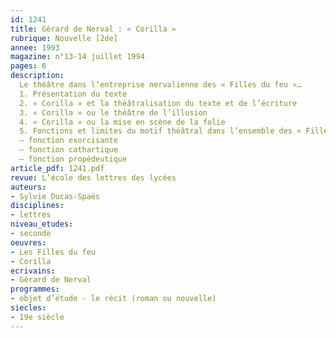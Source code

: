 ```yaml
---
id: 1241
title: Gérard de Nerval : « Corilla » 
rubrique: Nouvelle [2de]
annee: 1993
magazine: n°13-14 juillet 1994
pages: 6
description: 
  Le théâtre dans l’entreprise nervalienne des « Filles du feu »…
  1. Présentation du texte
  2. « Corilla » et la théâtralisation du texte et de l’écriture
  3. « Corilla » ou le théâtre de l’illusion
  4. « Corilla » ou la mise en scène de la folie
  5. Fonctions et limites du motif théâtral dans l’ensemble des « Filles du feu »
  – fonction exorcisante
  – fonction cathartique
  – fonction propédeutique
article_pdf: 1241.pdf
revue: L’école des lettres des lycées
auteurs:
- Sylvie Ducas-Spaës
disciplines:
- lettres
niveau_etudes:
- seconde
oeuvres:
- Les Filles du feu
- Corilla
ecrivains:
- Gérard de Nerval
programmes:
- objet d’étude - le récit (roman ou nouvelle)
siecles:
- 19e siècle
---
```

